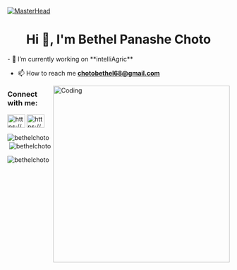 [![MasterHead](https://firebasestorage.googleapis.com/v0/b/flexi-coding.appspot.com/o/dempgi7-520f8d5f-63d4-4453-8822-dbc149ae27f8.gif?alt=media&token=91c0c7b2-93c3-4029-b011-1a8703c5730d)](https://)
<h1 align="center">Hi 👋, I'm Bethel Panashe Choto</h1>
- 🔭 I’m currently working on **intelliAgric**

- 📫 How to reach me **chotobethel68@gmail.com**

<img align="right" alt="Coding" width="400" src="https://cdn.dribbble.com/users/1162077/screenshots/3848914/programmer.gif">



<h3 align="left">Connect with me:</h3>
<p align="left">
<a href="https://linkedin.com/in/https://www.linkedin.com/in/bethel-panashe-choto/" target="blank"><img align="center" src="https://raw.githubusercontent.com/rahuldkjain/github-profile-readme-generator/master/src/images/icons/Social/linked-in-alt.svg" alt="https://www.linkedin.com/in/bethel-panashe-choto/" height="30" width="40" /></a>
<a href="https://kaggle.com/https://www.kaggle.com/b3th13chotel12" target="blank"><img align="center" src="https://raw.githubusercontent.com/rahuldkjain/github-profile-readme-generator/master/src/images/icons/Social/kaggle.svg" alt="https://www.kaggle.com/b3th13chotel12" height="30" width="40" /></a>
</p>



<p><img align="left" src="https://github-readme-stats.vercel.app/api/top-langs?username=bethelchoto&show_icons=true&locale=en&layout=compact" alt="bethelchoto" /></p>

<p>&nbsp;<img align="center" src="https://github-readme-stats.vercel.app/api?username=bethelchoto&show_icons=true&locale=en" alt="bethelchoto" /></p>

<p><img align="center" src="https://github-readme-streak-stats.herokuapp.com/?user=bethelchoto&" alt="bethelchoto" /></p>
